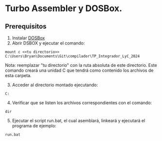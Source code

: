 # Turbo Assembler y DOSBox.

## Prerequisitos

1. Instalar [DOSBox](https://www.dosbox.com/)
2. Abrir DSBOX y ejecutar el comando:

``
mount c <<tu directorio>> C:\Users\Bryan\Documents\Git\compilador\TP_Integrador_LyC_2024
``

Nota: reemplazar "tu directorio" con la ruta absoluta de este directorio.
Este comando creará una unidad C que tendrá como contenido los archivos de esta carpeta.

3. Acceder al directorio montado ejecutando:

``
C:
``

4. Verificar que se listen los archivos correspondientes con el comando:

``
dir
``

5. Ejecutar el script run.bat, el cual asemblará, linkeará y ejecutará el programa de ejemplo:

``
run.bat
``